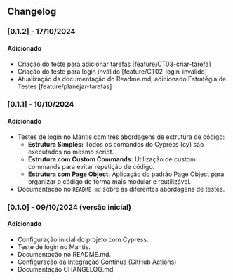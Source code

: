 ## Changelog

### [0.1.2] - 17/10/2024 

#### Adicionado
- Criação do teste para adicionar tarefas [feature/CT03-criar-tarefa]
- Criação do teste para login inválido [feature/CT02-login-invalido]
- Atualização da documentação do Readme.md, adicionado Estratégia de Testes [feature/planejar-tarefas]

### [0.1.1] - 10/10/2024 

#### Adicionado
- Testes de login no Mantis com três abordagens de estrutura de código:
    - **Estrutura Simples:**  Todos os comandos do Cypress (cy) são executados no mesmo script.
    - **Estrutura com Custom Commands:**  Utilização de custom commands para evitar repetição de código.
    - **Estrutura com Page Object:**  Aplicação do padrão Page Object para organizar o código de forma mais modular e reutilizável.
- Documentação no `README.md` sobre as diferentes abordagens de testes.

### [0.1.0] - 09/10/2024 (versão inicial)

#### Adicionado
- Configuração inicial do projeto com Cypress.
- Teste de login no Mantis.
- Documentação no README.md.
- Configuração da Integração Contínua (GitHub Actions)
- Documentação CHANGELOG.md
